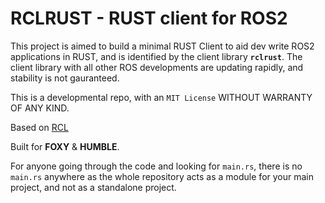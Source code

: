 # RCLRUST - RUST client for ROS2

This project is aimed to build a minimal RUST Client to aid dev write ROS2 applications in RUST, and is identified by the client library **`rclrust`**. The client library with all other ROS developments are updating rapidly, and stability is not gauranteed. 

This is a developmental repo, with an `MIT License` WITHOUT WARRANTY OF ANY KIND.

Based on [RCL](https://github.com/ros2/rcl)

Built for **FOXY** & **HUMBLE**.

For anyone going through the code and looking for `main.rs`, there is no `main.rs` anywhere as the whole repository acts as a module for your main project, and not as a standalone project.